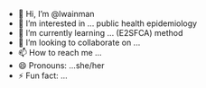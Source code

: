 - 👋 Hi, I’m @lwainman
- 👀 I’m interested in ... public health epidemiology
- 🌱 I’m currently learning ... (E2SFCA) method
- 💞️ I’m looking to collaborate on ...
- 📫 How to reach me ...
- 😄 Pronouns: ...she/her
- ⚡ Fun fact: ... 

<!---
lwainman/lwainman is a ✨ special ✨ repository because its `README.md` (this file) appears on your GitHub profile.
You can click the Preview link to take a look at your changes.
--->
